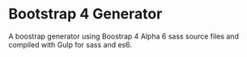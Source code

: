 # Bootstrap 4 Generator
A boostrap generator using Boostrap 4 Alpha 6 sass source files and compiled with Gulp for 
sass and es6.
